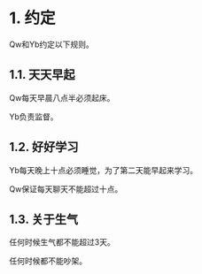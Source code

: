 # 1. 约定

Qw和Yb约定以下规则。

## 1.1. 天天早起

Qw每天早晨八点半必须起床。

Yb负责监督。

## 1.2. 好好学习

Yb每天晚上十点必须睡觉，为了第二天能早起来学习。

Qw保证每天聊天不能超过十点。

## 1.3. 关于生气

任何时候生气都不能超过3天。

任何时候都不能吵架。
